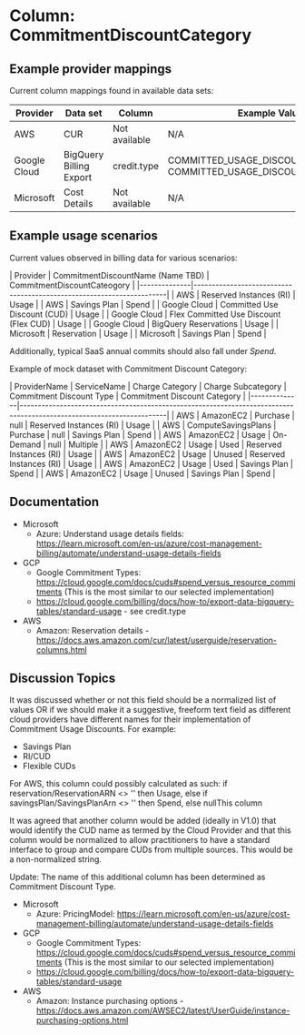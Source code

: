 # Column: CommitmentDiscountCategory

## Example provider mappings

Current column mappings found in available data sets:

| Provider | Data set                 | Column                    |  Example Values  |
|----------|--------------------------|---------------------------|------------------|
| AWS | CUR                      | Not available   | N/A |
| Google Cloud | BigQuery Billing Export | credit.type              | COMMITTED_USAGE_DISCOUNT, COMMITTED_USAGE_DISCOUNT_DOLLAR_BASE |
| Microsoft | Cost Details             | Not available               | N/A |

## Example usage scenarios

Current values observed in billing data for various scenarios:

| Provider     | CommitmentDiscountName (Name TBD)      | CommitmentDiscountCateogory |
|--------------|----------------------------------------------------------------------|
| AWS          | Reserved Instances (RI)                | Usage                       |
| AWS          | Savings Plan                           | Spend                       |
| Google Cloud | Committed Use Discount (CUD)           | Usage                       |
| Google Cloud | Flex Committed Use Discount (Flex CUD) | Usage                       |
| Google Cloud | BigQuery Reservations                  | Usage                       |
| Microsoft    | Reservation                            | Usage                       |
| Microsoft    | Savings Plan                           | Spend                       |

Additionally, typical SaaS annual commits should also fall under *Spend*.

Example of mock dataset with Commitment Discount Category:

| ProviderName | ServiceName         | Charge Category | Charge Subcategory | Commitment Discount Type | Commitment Discount Category |
|--------------|----------------------------------------------------------------------------------------------------------------------|
| AWS          | AmazonEC2           | Purchase        | null               | Reserved Instances (RI)  | Usage                        |
| AWS          | ComputeSavingsPlans | Purchase        | null               | Savings Plan             | Spend                        |
| AWS          | AmazonEC2           | Usage           | On-Demand          | null                     | Multiple                     |
| AWS          | AmazonEC2           | Usage           | Used               | Reserved Instances (RI)  | Usage                        |
| AWS          | AmazonEC2           | Usage           | Unused             | Reserved Instances (RI)  | Usage                        |
| AWS          | AmazonEC2           | Usage           | Used               | Savings Plan             | Spend                        | 
| AWS          | AmazonEC2           | Usage           | Unused             | Savings Plan             | Spend                        |

## Documentation
- Microsoft
  - Azure:  Understand usage details fields: https://learn.microsoft.com/en-us/azure/cost-management-billing/automate/understand-usage-details-fields
- GCP
  - Google Commitment Types:  https://cloud.google.com/docs/cuds#spend_versus_resource_commitments (This is the most similar to our selected implementation)
  - https://cloud.google.com/billing/docs/how-to/export-data-bigquery-tables/standard-usage - see credit.type
- AWS
  - Amazon: Reservation details - https://docs.aws.amazon.com/cur/latest/userguide/reservation-columns.html

## Discussion Topics
It was discussed whether or not this field should be a normalized list of values OR if we should make it a suggestive, freeform text field as different cloud providers have different names for their implementation of Commitment Usage Discounts. For example:
  - Savings Plan
  - RI/CUD
  - Flexible CUDs

For AWS, this column could possibly calculated as such:
  if reservation/ReservationARN <> '' then Usage, else if savingsPlan/SavingsPlanArn <> '' then Spend, else nullThis column

It was agreed that another column would be added (ideally in V1.0) that would identify the CUD name as termed by the Cloud Provider and that this column would be normalized to allow practitioners to have a standard interface to group and compare CUDs from multiple sources. This would be a non-normalized string.

Update: The name of this additional column has been determined as Commitment Discount Type.

- Microsoft
  - Azure:  PricingModel: https://learn.microsoft.com/en-us/azure/cost-management-billing/automate/understand-usage-details-fields
- GCP
  - Google Commitment Types:  https://cloud.google.com/docs/cuds#spend_versus_resource_commitments (This is the most similar to our selected implementation)
  - https://cloud.google.com/billing/docs/how-to/export-data-bigquery-tables/standard-usage
- AWS
  - Amazon: Instance purchasing options - https://docs.aws.amazon.com/AWSEC2/latest/UserGuide/instance-purchasing-options.html

